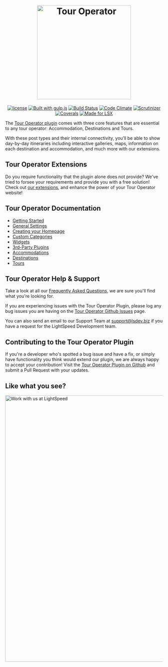 <h1 align="center"><a href="https://tour-operator.lsdev.biz/"><img src="https://tour-operator.lsdev.biz/wp-content/uploads/2019/04/logo-tour-operator.png" alt="Tour Operator" width="300"></a></h1>

<p align="center">
  <a href="https://www.gnu.org/licenses/gpl-3.0.en.html"><img src="https://poser.pugx.org/woocommerce/woocommerce/license" alt="license"></a>
  <a href="http://gulpjs.com/"><img src="https://img.shields.io/badge/built%20with-gulp.js-green.svg" alt="Built with gulp.js"></a> 
  <a href="https://travis-ci.org/lightspeeddevelopment/tour-operator/"><img src="https://travis-ci.org/lightspeeddevelopment/tour-operator.svg?branch=master" alt="Build Status"></a>
 <a href="https://codeclimate.com/github/lightspeeddevelopment/tour-operator/"><img src="https://codeclimate.com/github/lightspeeddevelopment/tour-operator/badges/gpa.svg" alt="Code Climate"></a>
 <a href="https://scrutinizer-ci.com/g/lightspeeddevelopment/tour-operator/?branch=master"><img src="https://scrutinizer-ci.com/g/lightspeeddevelopment/tour-operator/badges/quality-score.png?b=master" alt="Scrutinizer"></a>
<a href="https://coveralls.io/github/lightspeeddevelopment/tour-operator?branch=master"><img src="https://coveralls.io/repos/github/lightspeeddevelopment/tour-operator/badge.svg?branch=master" alt="Coverals"></a>
<a href="https://lsx.lsdev.biz/"><img src="https://lsx.lsdev.biz/wp-content/uploads/2019/06/Designed-for-LSX-Theme-blue.png" alt="Made for LSX"></a>
</p>

The [Tour Operator plugin](https://tour-operator.lsdev.biz/) comes with three core features that are essential to any tour operator: Accommodation, Destinations and Tours. 

With these post types and their internal connectivity, you’ll be able to show day-by-day itineraries including interactive galleries, maps, information on each destination and accommodation, and much more with our extensions.

## Tour Operator Extensions

Do you require functionality that the plugin alone does not provide? We've tried to forsee your requirements and provide you with a free solution! Check out [our extensions](https://tour-operator.lsdev.biz/extensions/), and enhance the power of your Tour Operator website! 

## Tour Operator Documentation

* [Getting Started](https://tour-operator.lsdev.biz/documentation/getting-started/) 
* [General Settings](https://tour-operator.lsdev.biz/documentation/core-feature/) 
* [Creating your Homepage](https://tour-operator.lsdev.biz/documentation/homepage/) 
* [Custom Categories](https://tour-operator.lsdev.biz/documentation/custom-categories/) 
* [Widgets](https://tour-operator.lsdev.biz/documentation/widgets/) 
* [3rd-Party Plugins](https://tour-operator.lsdev.biz/documentation/3rd-party-plugins/) 
* [Accommodations](https://tour-operator.lsdev.biz/documentation/core-feature/accommodation/) 
* [Destinations](https://tour-operator.lsdev.biz/documentation/core-feature/destinations/) 
* [Tours](https://tour-operator.lsdev.biz/documentation/core-feature/tours/) 

## Tour Operator Help & Support

Take a look at all our [Frequently Asked Questions](https://tour-operator.lsdev.biz/documentation/faqs/), we are sure you'll find what you're looking for.

If you are experiencing issues with the Tour Operator Plugin, please log any bug issues you are having on the [Tour Operator Github Issues](https://github.com/lightspeeddevelopment/tour-operator/issues) page.

You can also send an email to our Support Team at [support@lsdev.biz](mailto:support@lsdev.biz) if you have a request for the LightSpeed Development team.

## Contributing to the Tour Operator Plugin

If you're a developer who's spotted a bug issue and have a fix, or simply have functionality you think would extend our plugin, we are always happy to accept your contribution! Visit the [Tour Operator Plugin on Github](https://github.com/lightspeeddevelopment/tour-operator) and submit a Pull Request with your updates.


## Like what you see?

<a href="https://www.lsdev.biz/contact/"><img src="https://www.lsdev.biz/wp-content/uploads/2020/02/work-with-lightspeed.png" width="850" alt="Work with us at LightSpeed"></a>


